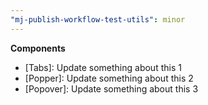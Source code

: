 ```yaml
---
"mj-publish-workflow-test-utils": minor
---
```


**Components**

- [Tabs]: Update something about this 1
- [Popper]: Update something about this 2
- [Popover]: Update something about this 3
